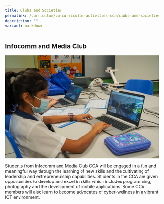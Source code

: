 ```yaml
---
title: Clubs and Societies
permalink: /curriculum/co-curricular-activities-cca/clubs-and-societies/
description: ""
variant: markdown
---
```

Infocomm and Media Club
----------------------------
![](/images/Infocomm_CCA_2.jpg)

Students from Infocomm and Media Club CCA will be engaged in a fun and meaningful way through the learning of new skills and the cultivating of leadership and entrepreneurship capabilities. Students in the CCA are given opportunities to develop and excel in skills which includes programming, photography and the development of mobile applications. Some CCA members will also learn to become advocates of cyber-wellness in a vibrant ICT environment.